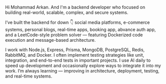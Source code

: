 Hi Mohammad Arkan. 
And I'm a backend developer who focused on building real-world, scalable, complex, and secure systems.

I’ve built the backend for down 👇
social media platforms,
e-commerce systems,
personal blogs,
real-time apps,
booking app,
abvance auth app,
and a LeetCode-style problem solver — featuring Dockerized code execution and message-based architecture.

I work with Node.js, Express, Prisma, MongoDB, PostgreSQL, Redis, RabbitMQ, and Docker. I often implement testing strategies like unit, integration, and end-to-end tests in important projects. I use AI daily to speed up development and occasionally explore ways to integrate it into my work.
I’m always learning — improving in architecture, deployment, testing, and real-time systems.
